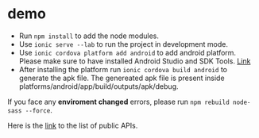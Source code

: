 # demo

- Run ```npm install``` to add the node modules.
- Use ```ionic serve --lab``` to run the project in development mode.
- Use ```ionic cordova platform add android``` to add android platform. Please make sure to have installed Android Studio and   SDK Tools. [Link](https://developer.android.com/studio/intro/update)
- After installing the platform run ```ionic cordova build android``` to generate the apk file. The genereated apk file is present inside platforms/android/app/build/outputs/apk/debug.

If you face any **enviroment changed** errors, please run ```npm rebuild node-sass --force```.

Here is the [link](https://github.com/toddmotto/public-apis) to the list of public APIs.
